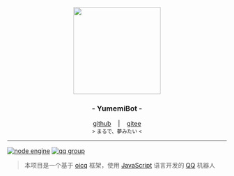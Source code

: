 <div align="center">
    <img src="https://docs.littlemaple.club/public/images/avatar/yumemi.png" width="200"/>
    <h3>
        - YumemiBot -
    </h3>
    <span>
        <a href="https://github.com/dcyuki/yumemi_bot" target="_blank">github</a>
    </span> 
    &nbsp;&nbsp; | &nbsp;&nbsp;
    <span>
        <a href="https://gitee.com/dc_yuki/yumemi_bot" target="_blank">gitee</a>
    </span> <br />
    <small> &gt; まるで、夢みたい &lt; </small> <br />
</div>

*****

[![node engine](https://img.shields.io/node/v/oicq.svg)](https://nodejs.org)
[![qq group](https://img.shields.io/badge/qq-1030982964-12B7F5)](https://jq.qq.com/?_wv=1027&k=3hcWCnhq)

> 本项目是一个基于 [oicq](https://github.com/takayama-lily/oicq) 框架，使用 [JavaScript](https://www.javascript.com/) 语言开发的 [QQ](https://im.qq.com/) 机器人